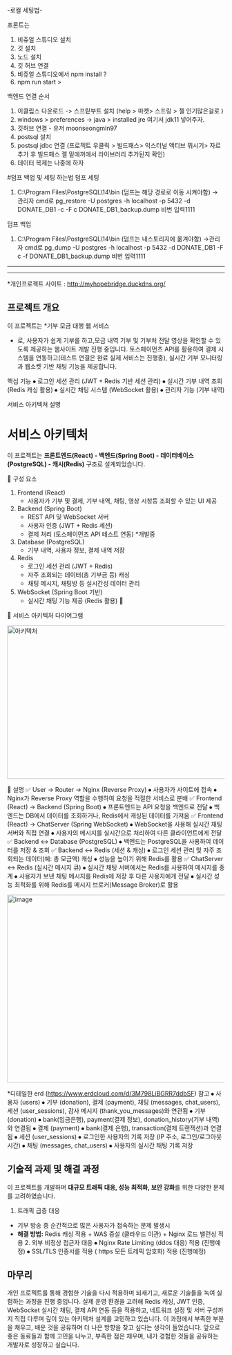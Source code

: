 -로컬 세팅법-

프론트는
1. 비쥬얼 스튜디오 설치
2. 깃 설치 
3. 노드 설치
4. 깃 허브 연결 
5. 비쥬얼 스튜디오에서 npm install ? 
6. npm run start  >


백엔드 연결 순서
1. 이클립스 다운로드  -> 스프맅부트 설치 (help > 마켓> 스프링 > 젤 인기많은걸로 )
2. windows > preferences -> java > installed jre 여기서 jdk11 넣어주자.
3. 깃허브 연결   - 유저 moonseongmin97 
5. postsql 설치 
6. postsql jdbc 연결 (프로젝트 우클릭 > 빌드패스> 익스터널 액티브 뭐시기> 자르 추가 후 빌드패스 젤 밑에꺼에서 라이브러리 추가된지 확인)
7. 데이터 복제는 나중에 하자 

#덤프 백업 및 세팅 하는법
덤프 세팅
1. C:\Program Files\PostgreSQL\14\bin  (덤프는 해당 경로로 이동 시켜야함)
-> 관리자 cmd로 pg_restore -U postgres -h localhost -p 5432 -d DONATE_DB1 -c -F c DONATE_DB1_backup.dump
비번 입력1111

덤프 백업
1. C:\Program Files\PostgreSQL\14\bin    (덤프는 내스토리지에 옮겨야함)
->관리자 cmd로 pg_dump -U postgres -h localhost -p 5432 -d DONATE_DB1 -F c -f DONATE_DB1_backup.dump
비번 입력1111






-------------------------------------------------------------------
-------------------------------------------------------------------





*개인프로젝트 사이트 : http://myhopebridge.duckdns.org/

## 프로젝트 개요
이 프로젝트는 
*기부 모금 대행 웹 서비스 
* 로, 사용자가 쉽게 기부를 하고,모금 내역 기부 및 기부처 전달 영상을 확인할 수 있도록 제공하는 웹사이트 개발 진행 중입니다. 
토스페이먼츠 API를 활용하여 결제 시스템을 연동하고(테스트 연결은 완료 실제 서비스는 진행중), 실시간 기부 모니터링과 웹소켓 기반 채팅 기능을 제공합니다.

 핵심 기능
⦁	로그인 세션 관리 (JWT + Redis 기반 세션 관리)
⦁	실시간 기부 내역 조회 (Redis 캐싱 활용)
⦁	실시간 채팅 시스템 (WebSocket 활용)
⦁	관리자 기능 (기부 내역)





서비스 아키텍쳐 설명
# 서비스 아키텍처
이 프로젝트는 **프론트엔드(React) - 백엔드(Spring Boot) - 데이터베이스(PostgreSQL) - 캐시(Redis)** 구조로 설계되었습니다.

📌 구성 요소
1. Frontend (React)
   - 사용자가 기부 및 결제, 기부 내역, 채팅, 영상 시청등  조회할 수 있는 UI 제공
2. Backend (Spring Boot)
   - REST API 및 WebSocket 서버
   - 사용자 인증 (JWT + Redis 세션)
   - 결제 처리 (토스페이먼츠 API 테스트 연동)  *개발중
3. Database (PostgreSQL)
   - 기부 내역, 사용자 정보, 결제 내역 저장
4. Redis
   - 로그인 세션 관리 (JWT + Redis)
   - 자주 조회되는 데이터(총 기부금 등) 캐싱
   - 채팅 메시지, 채팅방 등 실시간성 데이터 관리
5. WebSocket (Spring Boot 기반)
   - 실시간 채팅 기능 제공 (Redis 활용)


📌 서비스 아키텍처 다이어그램


<img width="552" height="355" alt="아키텍처" src="https://github.com/user-attachments/assets/7cf39463-7969-4547-96f1-4ac6572ea2e8" />



📌 설명
✅ User → Router → Nginx (Reverse Proxy)
⦁	사용자가 사이트에 접속
⦁	Nginx가 Reverse Proxy 역할을 수행하여 요청을 적절한 서비스로 분배
✅ Frontend (React) → Backend (Spring Boot)
⦁	프론트엔드는 API 요청을 백엔드로 전달
⦁	백엔드는 DB에서 데이터를 조회하거나, Redis에서 캐싱된 데이터를 가져옴
✅ Frontend (React) → ChatServer (Spring WebSocket)
⦁	WebSocket을 사용해 실시간 채팅 서버와 직접 연결
⦁	사용자의 메시지를 실시간으로 처리하여 다른 클라이언트에게 전달
✅ Backend ↔ Database (PostgreSQL)
⦁	백엔드는 PostgreSQL을 사용하여 데이터를 저장 & 조회
✅ Backend ↔ Redis (세션 & 캐싱)
⦁	로그인 세션 관리 및 자주 조회되는 데이터(예: 총 모금액) 캐싱
⦁	성능을 높이기 위해 Redis를 활용
✅ ChatServer ↔ Redis (실시간 메시지 큐)
⦁	실시간 채팅 서버에서는 Redis를 사용하여 메시지를 중계
⦁	사용자가 보낸 채팅 메시지를 Redis에 저장 후 다른 사용자에게 전달
⦁	실시간 성능 최적화를 위해 Redis를 메시지 브로커(Message Broker)로 활용



<img width="626" height="435" alt="image" src="https://github.com/user-attachments/assets/8c58a62e-4816-4ea2-a560-960d6693bf1f" />

*디테일한 erd  (https://www.erdcloud.com/d/3M798LiBGRR7ddbSF) 참고
⦁	사용자 (users)
⦁	기부 (donation), 결제 (payment), 채팅 (messages, chat_users), 세션 (user_sessions), 감사 메시지 (thank_you_messages)와 연관됨
⦁	기부 (donation)
⦁	bank(입금은행), payment(결제 정보), donation_history(기부 내역)와 연결됨
⦁	결제 (payment)
⦁	bank(결제 은행), transaction(결제 트랜잭션)과 연결됨
⦁	세션 (user_sessions)
⦁	로그인한 사용자의 기록 저장 (IP 주소, 로그인/로그아웃 시간)
⦁	채팅 (messages, chat_users)
⦁	사용자의 실시간 채팅 기록 저장


## 기술적 과제 및 해결 과정
이 프로젝트를 개발하며 **대규모 트래픽 대응, 성능 최적화, 보안 강화**를 위한 다양한 문제를 고려하였습니다.

 1. 트래픽 급증 대응
   - 기부 방송 중 순간적으로 많은 사용자가 접속하는 문제 발생시 
   - **해결 방법:** Redis 캐싱 적용 + WAS 증설 (클라우드 이관) + Nginx 로드 밸런싱 적용
	 2. 외부 비정상 접근자 대응
⦁	Nginx Rate Limiting (ddos 대응) 적용 (진행예정)
⦁	SSL/TLS 인증서를 적용 ( https 모든 트레픽 암호화) 적용 (진행예정)


## 마무리 

개인 프로젝트를 통해 경험한 기술을 다시 적용하며 되새기고, 새로운 기술들을 녹여 실험하는 과정을 진행 중입니다.
실제 운영 환경을 고려해 Redis 캐싱, JWT 인증, WebSocket 실시간 채팅, 결제 API 연동 등을 적용하고, 네트워크 설정 및 서버 구성까지 직접 다루며 깊이 있는 아키텍처 설계를 고민하고 있습니다.
이 과정에서 부족한 부분을 채우고, 배운 것을 공유하며 더 나은 방향을 찾고 싶다는 생각이 들었습니다. 앞으로 좋은 동료들과 함께 고민을 나누고, 부족한 점은 채우며, 내가 경험한 것들을 공유하는 개발자로 성장하고 싶습니다.








